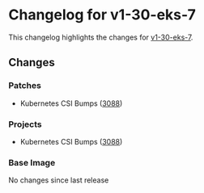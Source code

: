 # Changelog for v1-30-eks-7

This changelog highlights the changes for [v1-30-eks-7](https://github.com/aws/eks-distro/tree/v1-30-eks-7).

## Changes

### Patches
* Kubernetes CSI Bumps ([3088](https://github.com/aws/eks-distro/pull/3088))

### Projects
* Kubernetes CSI Bumps ([3088](https://github.com/aws/eks-distro/pull/3088))

### Base Image
No changes since last release

